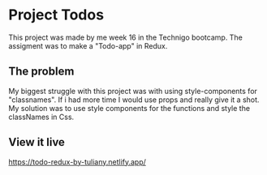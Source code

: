 # Project Todos

This project was made by me week 16 in the Technigo bootcamp. 
The assigment was to make a "Todo-app" in Redux.


## The problem


My biggest struggle with this project was with using style-components for "classnames". If i had more time I would use props and really give it a shot. My solution was to use style components for the functions and style the classNames in Css. 

## View it live

https://todo-redux-by-tuliany.netlify.app/
